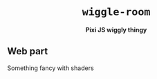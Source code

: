 <div align="center">

  <h1><code>wiggle-room</code></h1>

  <strong>Pixi JS wiggly thingy</strong>

</div>

## Web part

Something fancy with shaders
